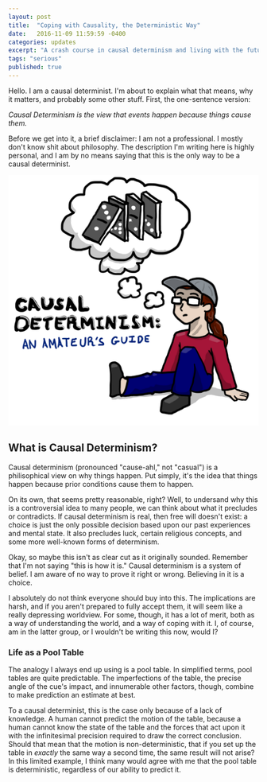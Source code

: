 ```yaml
---
layout: post
title:  "Coping with Causality, the Deterministic Way"
date:   2016-11-09 11:59:59 -0400
categories: updates
excerpt: "A crash course in causal determinism and living with the future."
tags: "serious"
published: true
---
```


Hello.  I am a causal determinist.  I'm about to explain what that means, why it matters, and probably some other stuff.  First, the one-sentence version:

<em>Causal Determinism is the view that events happen because things cause them.</em>

Before we get into it, a brief disclaimer: I am not a professional.  I mostly don't know shit about philosophy.  The description I'm writing here is highly personal, and I am by no means saying that this is the only way to be a causal determinist.

<img class="post" src="/resources/CDtitle.jpg">

<h2>What is Causal Determinism?</h2>

Causal determinism (pronounced "cause-ahl," not "casual") is a philisophical view on why things happen.  Put simply, it's the idea that things happen because prior conditions cause them to happen.

On its own, that seems pretty reasonable, right?  Well, to undersand why this is a controversial idea to many people, we can think about what it precludes or contradicts.  If causal determinism is real, then free will doesn't exist: a choice is just the only possible decision based upon our past experiences and mental state. It also precludes luck, certain religious concepts, and some more well-known forms of determinism.

Okay, so maybe this isn't as clear cut as it originally sounded.  Remember that I'm not saying "this is how it is."  Causal determinism is a system of belief.  I am aware of no way to prove it right or wrong.  Believing in it is a choice.

I absolutely do not think everyone should buy into this.  The implications are harsh, and if you aren't prepared to fully accept them, it will seem like a really depressing worldview.  For some, though, it has a lot of merit, both as a way of understanding the world, and a way of coping with it.  I, of course, am in the latter group, or I wouldn't be writing this now, would I?

<div class="subsection">
<h3>Life as a Pool Table</h3>

The analogy I always end up using is a pool table.  In simplified terms, pool tables are quite predictable.  The imperfections of the table, the precise angle of the cue's impact, and innumerable other factors, though, combine to make prediction an estimate at best.

To a causal determinist, this is the case only because of a lack of knowledge.  A human cannot predict the motion of the table, because a human cannot know the state of the table and the forces that act upon it with the infinitesimal precision required to draw the correct conclusion.  Should that mean that the motion is non-deterministic, that if you set up the table in <em>exactly</em> the same way a second time, the same result will not arise?  In this limited example, I think many would agree with me that the pool table is deterministic, regardless of our ability to predict it.
</div>